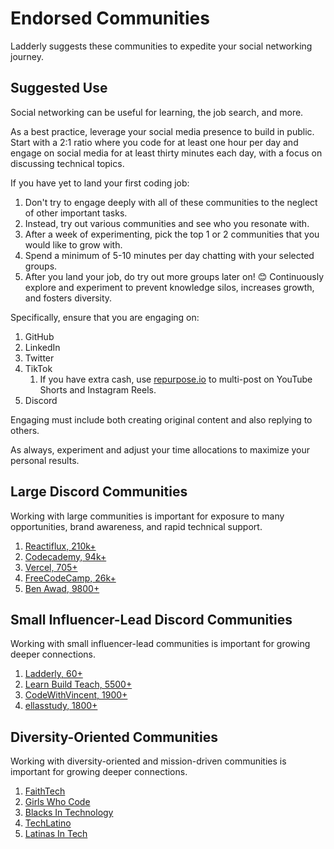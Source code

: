 # Endorsed Communities

Ladderly suggests these communities to expedite your social networking journey.

## Suggested Use

Social networking can be useful for learning, the job search, and more.

As a best practice, leverage your social media presence to build in public. Start with a 2:1 ratio where you code for at least one hour per day and engage on social media for at least thirty minutes each day, with a focus on discussing technical topics.

If you have yet to land your first coding job:

1. Don't try to engage deeply with all of these communities to the neglect of other important tasks.
2. Instead, try out various communities and see who you resonate with.
3. After a week of experimenting, pick the top 1 or 2 communities that you would like to grow with.
4. Spend a minimum of 5-10 minutes per day chatting with your selected groups.
5. After you land your job, do try out more groups later on! 😊 Continuously explore and experiment to prevent knowledge silos, increases growth, and fosters diversity.

Specifically, ensure that you are engaging on:

1. GitHub
2. LinkedIn
3. Twitter
4. TikTok
    1. If you have extra cash, use [repurpose.io](https://repurpose.io/?aff=98821) to multi-post on YouTube Shorts and Instagram Reels.
5. Discord

Engaging must include both creating original content and also replying to others.

As always, experiment and adjust your time allocations to maximize your personal results.

## Large Discord Communities

Working with large communities is important for exposure to many opportunities, brand awareness, and rapid technical support.

1. [Reactiflux, 210k+](https://www.reactiflux.com/)
2. [Codecademy, 94k+](https://discuss.codecademy.com/t/official-codecademy-discord-server/495965)
3. [Vercel, 705+](https://github.com/vercel/next.js/discussions/14919)
4. [FreeCodeCamp, 26k+](https://www.freecodecamp.org/news/freecodecamp-discord-chat-room-server/)
5. [Ben Awad, 9800+](https://www.benawad.com/)

## Small Influencer-Lead Discord Communities

Working with small influencer-lead communities is important for growing deeper connections.

1. [Ladderly, 60+](https://ladderly.io/)
2. [Learn Build Teach, 5500+](https://twitter.com/jamesqquick)
3. [CodeWithVincent, 1900+](https://discord.gg/kvBJQsfPdd)
4. [ellasstudy, 1800+](https://www.tiktok.com/@ellasstudy)

## Diversity-Oriented Communities

Working with diversity-oriented and mission-driven communities is important for growing deeper connections.

1. [FaithTech](https://faithtech.com/)
2. [Girls Who Code](https://girlswhocode.com/)
3. [Blacks In Technology](https://www.blacksintechnology.net/)
4. [TechLatino](https://techlatino.org/)
5. [Latinas In Tech](https://latinasintech.org/)
